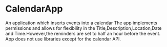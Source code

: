 # CalendarApp
An application which inserts events into a calendar
The app implements permissions and allows for flexibility in the Title,Description,Location,Date and Time.However,the reminders are set to half an hour before the event.
App does not use libraries except for the calendar API.

